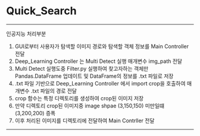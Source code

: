 # Quick_Search


---
인공지능 처리부분 

1. GUI로부터 사용자가 탐색할 이미지 경로와 탐색할 객체 정보를 Main Controller 전달
2. Deep_Learning Controller 는 Multi Detect 실행 매개변수  img_path 전달
3. Multi Detect 실행도중 Filter.py 실행하여 찾고자하는 객체만 Pandas.DataFrame 업데이트 및 DataFrame의 정보를 .txt 파일로 저장
4. .txt 파일 기반으로 Deep_Learning Controller 에서 import crop을 호출하여 매개변수 .txt 파일의 경로 전달
5. crop 함수는 특정 디렉토리를 생성하여 crop된 이미지 저장
6. 만약 디렉토리 crop된 이미지중 image shpae (3,150,150) 미만일떄 (3,200,200) 증폭
7. 이후 처리된 이미지를 디렉토리에 전달하여 Main Contrller 전달

---
